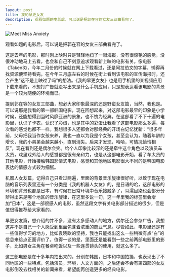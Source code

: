```yaml
---
layout: post
title: 我的早更女友
description: 观看如题的电影后，可以说是把郭在容的女友三部曲看完了。
---
```


<img class="mx-auto mb-6" src="{{ site.url }}/assets/meet-miss-anxiety.jpg" alt="Meet Miss Anxiety"/>

观看如题的电影后，可以说是把郭在容的女友三部曲看完了。

这是去年的电影，那时刚上映时只是轻轻地扫了一眼海报，没有很惊艳的感觉，没很冲动地马上去看，也会和自己不刻意追求观看新上映的电影有关。像电影《Taken3》，今年二月份的时候就在网上下载看过，还是阿拉伯文的字幕，懒得再找资源便坚持看完，在今年三月底左右的时候在街上看到该电影的宣传海报时，还会产生“这不是上映过了吗”的想法。《我的早更女友》也是用手机里的某视频应用下载来看的，不想打广告就没写出来是什么手机应用，只是想表达看该电影的背景是一个较为随便的环境而已。

提到郭在容的女友三部曲，想必大家印象最深的还是野蛮女友篇，当然，我也是。可以说那是我看的第一部韩国电影，现在回想起来，对这部电影最早的印象是小学时候，还能想得到当时风靡亚洲的景象，也不愧为经典。在这部看了不下十遍的电影里，认识了卡农，认识了彩蛋，也是其中的彩蛋让我看了这部电影那么多遍，每次看的感觉也都不一样。我想很多人还都会对那经典的开场白记忆犹新：“很多年前，父母把我当作女孩来养，我也一直以为我是个女孩，甚至会认为，随着年龄的增长，我的小弟弟会越来越小，直到消失。后来才发现，哈哈，可情况恰恰相反”，现在看到还是偶尔会笑。给个人印象比较深的还是牵牛这个角色以及演员车太贤，戏里戏外给人的感觉都是很有亲和力，也是从这部电影开始，看了车太贤的其他电影，开始接触韩国悲情式电影，感觉和其他地区电影很大不同的是韩国电影表达的情感方式较为细腻。

机器人女友篇，记得自己只看过两遍，里面的背景音乐旋律很好听，以致于现在电脑的音乐列表里还有一个分类是《我的机器人女友》的，是日语的哈，这部电影的环境和背景也都是日本，有时候在日常环境中音乐接触多了，耳濡目染也会部分分辨得出来是哪个地区的音乐旋律，在这里多说一句，这一年里我的标签里会增加“日本”，这是一部很感人的电影，虽然这段文字有关电影部分描述的很少，但是值很得推荐给大家看的。

早更女友篇，想介绍的并不多，没有太多感动人的地方，偶尔还会参杂广告，我想这并不是自己一个人感受到里面包含着浓重的商业气息。尽管如此，电影里还是有一些值得学习的地方，比如袁晓欧的坚持，我也只能找出这么一些稍微有点“白”的信息来给点正面评价了。值得一谈的是，里面还是能看到一些之前两部电影里的影子，比如男女主角在餐桌吃饭以及一些连贯镜头的使用，就这么多了。

这三部电影是在十多年内拍出来的，分别在韩国，日本和中国拍摄，也表现出了不同地区的一些特点，包括演员，环境，人文方面的，之后还会不会有第四部的女友电影倒没去找相关的新闻来看，希望能再创造更多的经典电影。
